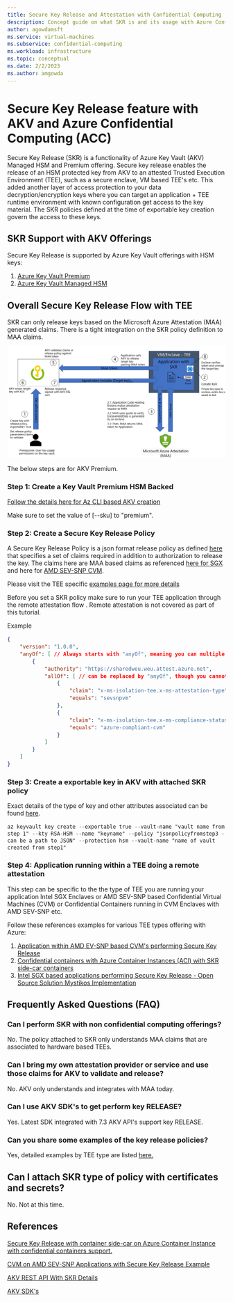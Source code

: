 ```yaml
---
title: Secure Key Release and Attestation with Confidential Computing
description: Concept guide on what SKR is and its usage with Azure Confidential Computing Offerings
author: agowdamsft
ms.service: virtual-machines
ms.subservice: confidential-computing
ms.workload: infrastructure
ms.topic: conceptual
ms.date: 2/2/2023
ms.author: amgowda
---
```


# Secure Key Release feature with AKV and Azure Confidential Computing (ACC)

Secure Key Release (SKR) is a functionality of Azure Key Vault (AKV) Managed HSM and Premium offering. Secure key release enables the release of an HSM protected key from AKV to an attested Trusted Execution Environment (TEE), such as a secure enclave, VM based TEE's etc. This added another layer of access protection to your data decryption/encryption keys where you can target an application + TEE runtime environment with known configuration get access to the key material. The SKR policies defined at the time of exportable key creation govern the access to these keys.

## SKR Support with AKV Offerings

Secure Key Release is supported by Azure Key Vault offerings with HSM keys:

1. [Azure Key Vault Premium](../security/fundamentals/key-management.md)
1. [Azure Key Vault Managed HSM](../key-vault/managed-hsm/overview.md)

## Overall Secure Key Release Flow with TEE

SKR can only release keys based on the Microsoft Azure Attestation (MAA) generated claims. There is a tight integration on the SKR policy definition to MAA claims.

![SKR E2E Flow](media/skr-flow-cvm-sevsnp-attestation/skr-e2e-flow.png)

The below steps are for AKV Premium. 

### Step 1: Create a Key Vault Premium HSM Backed

[Follow the details here for Az CLI based AKV creation](https://learn.microsoft.com/cli/azure/keyvault?view=azure-cli-latest#az-keyvault-create)

Make sure to set the value of [--sku] to "premium".

### Step 2: Create a Secure Key Release Policy

A Secure Key Release Policy is a json format release policy as defined [here](/rest/api/keyvault/keys/create-key/create-key?tabs=HTTP#keyreleasepolicy) that specifies a set of claims required in addition to authorization to release the key. The claims here are MAA based claims as referenced [here for SGX](/azure/attestation/attestation-token-examples#sample-jwt-generated-for-sgx-attestation) and here for [AMD SEV-SNP CVM](/azure/attestation/attestation-token-examples#sample-jwt-generated-for-sev-snp-attestation).

Please visit the TEE specific [examples page for more details](/skr-flow-confidentialcontainers-aci.md)

Before you set a SKR policy make sure to run your TEE application through the remote attestation flow . Remote attestation is not covered as part of this tutorial.

Example

```json
{
    "version": "1.0.0",
    "anyOf": [ // Always starts with "anyOf", meaning you can multiple, even varying rules, per authority.
        {
            "authority": "https://sharedweu.weu.attest.azure.net",
            "allOf": [ // can be replaced by "anyOf", though you cannot nest or combine "anyOf" and "allOf" yet.
                {
                    "claim": "x-ms-isolation-tee.x-ms-attestation-type", // These are the MAA claims.
                    "equals": "sevsnpvm"
                },
                {
                    "claim": "x-ms-isolation-tee.x-ms-compliance-status",
                    "equals": "azure-compliant-cvm"
                }
            ]
        }
    ]
}


```

### Step 3: Create a exportable key in AKV with attached SKR policy

Exact details of the type of key and other attributes associated can be found [here](https://learn.microsoft.com/cli/azure/keyvault?view=azure-cli-latest#az-keyvault-create).

```azurecli
az keyvault key create --exportable true --vault-name "vault name from step 1" --kty RSA-HSM --name "keyname" --policy "jsonpolicyfromstep3 -can be a path to JSON" --protection hsm --vault-name "name of vault created from step1"               
```

### Step 4: Application running within a TEE doing a remote attestation

This step can be specific to the the type of TEE you are running your application Intel SGX Enclaves or AMD SEV-SNP based Confidential Virtual Machines (CVM) or Confidential Containers running in CVM Enclaves with AMD SEV-SNP etc.

Follow these references examples for various TEE types offering with Azure:

1. [Application within AMD EV-SNP based CVM's performing Secure Key Release](./skr-flow-cvm-sevsnp-attestation.md)
1. [Confidential containers with Azure Container Instances (ACI) with SKR side-car containers](./skr-flow-confidentialcontainers-aci.md)
1. [Intel SGX based applications performing Secure Key Release - Open Source Solution Mystikos Implementation](https://github.com/deislabs/mystikos/tree/main/samples/confidential_ml#environment)

## Frequently Asked Questions (FAQ)

### Can I perform SKR with non confidential computing offerings?

No. The policy attached to SKR only understands MAA claims that are associated to hardware based TEEs.

### Can I bring my own attestation provider or service and use those claims for AKV to validate and release?

No. AKV only understands and integrates with MAA today.

### Can I use AKV SDK's to get perform key RELEASE?

Yes. Latest SDK integrated with 7.3 AKV API's support key RELEASE.

### Can you share some examples of the key release policies?

Yes, detailed examples by TEE type are listed [here.](./skr-policy-examples.md)

## Can I attach SKR type of policy with certificates and secrets?

No. Not at this time.

## References

[Secure Key Release with container side-car on Azure Container Instance with confidential containers support.](https://github.com/microsoft/confidential-sidecar-containers)

[CVM on AMD SEV-SNP Applications with Secure Key Release Example](skr-flow-cvm-sevsnp-attestation.md)

[AKV REST API With SKR Details](https://learn.microsoft.com/rest/api/keyvault/keys/create-key/create-key?tabs=HTTP)

[AKV SDK's](https://learn.microsoft.com/azure/key-vault/general/client-libraries)
